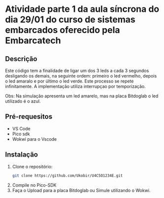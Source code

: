 # Atividade parte 1 da aula síncrona do dia 29/01 do curso de sistemas embarcados oferecido pela Embarcatech
## Descrição
Este código tem a finalidade de ligar um dos 3 leds a cada 3 segundos desligando os demais, na seguinte ordem: primeiro o led vermelho, depois o led amaralo e por último o led verde. Este processo se repete infinitamente. A implementação utiliza interrupçao por temporização. 


Obs: Na simulação apresenta um led amarelo, mas na placa Bitdoglab o led utilizado é o azul.

## Pré-requesitos
- VS Code 
- Pico sdk
- Wokwi para o Vscode

## Instalação
1. Clone o repositório:
   ```sh
   git clone https://github.com/Ukobir/U4C5O1234E.git
2. Compile no Pico-SDK
3. Faça o Upload para a placa Bitdoglab ou Simule utilizando o Wokwi.
